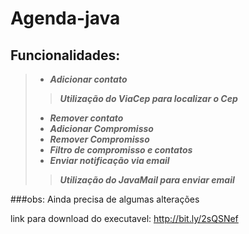 # Agenda-java

## Funcionalidades:

> * ***Adicionar contato***
> > ***Utilização do ViaCep para localizar o Cep***
> * ***Remover contato***
> * ***Adicionar Compromisso***
> * ***Remover Compromisso***
> * ***Filtro de compromisso e contatos***
> * ***Enviar notificação via email***
> > ***Utilização do JavaMail para enviar email***

###obs: Ainda precisa de algumas alterações

link para download do executavel:
http://bit.ly/2sQSNef
